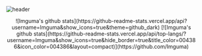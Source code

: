 ![header](https://capsule-render.vercel.app/api?type=waving&color=gradient&customColorList=12&height=300&section=header&text=GaYeong%20Lim&fontSize=80)
<div align=center>
![Imguma's github stats](https://github-readme-stats.vercel.app/api?username=Imguma&show_icons=true&theme=github_dark)
[![Imguma's github stats](https://github-readme-stats.vercel.app/api/top-langs/?username=Imguma&show_icons=true&hide_border=true&title_color=004386&icon_color=004386&layout=compact)](https://github.com/Imguma)
</div>

